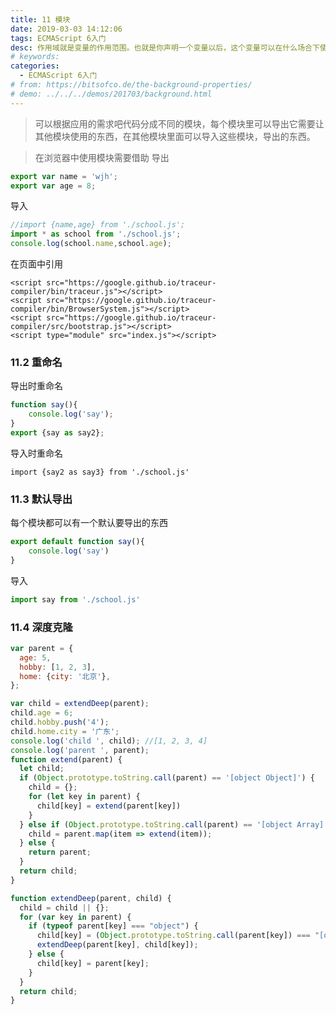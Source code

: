 ```yaml
---
title: 11 模块
date: 2019-03-03 14:12:06
tags: ECMAScript 6入门
desc: 作用域就是变量的作用范围。也就是你声明一个变量以后，这个变量可以在什么场合下使用。以前的JavaScript只有全局作用域，和函数作用域。
# keywords: 
categories:
  - ECMAScript 6入门
# from: https://bitsofco.de/the-background-properties/
# demo: ../../../demos/201703/background.html
---
```


> 可以根据应用的需求吧代码分成不同的模块，每个模块里可以导出它需要让其他模块使用的东西，在其他模块里面可以导入这些模块，导出的东西。

<a name="19e03a1f"></a>

> 在浏览器中使用模块需要借助 导出

```javascript
export var name = 'wjh';
export var age = 8;
```

导入

```javascript
//import {name,age} from './school.js';
import * as school from './school.js';
console.log(school.name,school.age);
```

在页面中引用

```
<script src="https://google.github.io/traceur-compiler/bin/traceur.js"></script>
<script src="https://google.github.io/traceur-compiler/bin/BrowserSystem.js"></script>
<script src="https://google.github.io/traceur-compiler/src/bootstrap.js"></script>
<script type="module" src="index.js"></script>
```

<a name="a0b3b60b"></a>
### 11.2 重命名

导出时重命名

```javascript
function say(){
	console.log('say');
}
export {say as say2};
```

导入时重命名

```
import {say2 as say3} from './school.js'
```

<a name="afd9a67f"></a>
### 11.3 默认导出

每个模块都可以有一个默认要导出的东西

```javascript
export default function say(){
	console.log('say')
}
```

导入

```javascript
import say from './school.js'
```

<a name="432ccdbd"></a>
### 11.4 深度克隆

```javascript
var parent = {
  age: 5,
  hobby: [1, 2, 3],
  home: {city: '北京'},
};

var child = extendDeep(parent);
child.age = 6;
child.hobby.push('4');
child.home.city = '广东';
console.log('child ', child); //[1, 2, 3, 4]
console.log('parent ', parent);
function extend(parent) {
  let child;
  if (Object.prototype.toString.call(parent) == '[object Object]') {
    child = {};
    for (let key in parent) {
      child[key] = extend(parent[key])
    }
  } else if (Object.prototype.toString.call(parent) == '[object Array]') {
    child = parent.map(item => extend(item));
  } else {
    return parent;
  }
  return child;
}

function extendDeep(parent, child) {
  child = child || {};
  for (var key in parent) {
    if (typeof parent[key] === "object") {
      child[key] = (Object.prototype.toString.call(parent[key]) === "[object Array]") ? [] : {};
      extendDeep(parent[key], child[key]);
    } else {
      child[key] = parent[key];
    }
  }
  return child;
}
```

